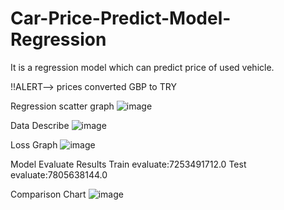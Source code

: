 # Car-Price-Predict-Model-Regression
It is a regression model which can predict price of used vehicle.

!!ALERT--> prices converted GBP to TRY

Regression scatter graph
![image](https://user-images.githubusercontent.com/94220642/158058840-072721e2-9ffa-42d7-8613-44f11c02b27a.png)

Data Describe
![image](https://user-images.githubusercontent.com/94220642/158058883-6d234d8e-e8cb-4328-8d25-1b98f0af2e2e.png)

Loss Graph
![image](https://user-images.githubusercontent.com/94220642/158058894-3812a615-c790-4054-a250-5eeac6a90f2c.png)

Model Evaluate Results
Train evaluate:7253491712.0
Test evaluate:7805638144.0

Comparison Chart
![image](https://user-images.githubusercontent.com/94220642/158058944-1d837aef-633d-45f0-86a2-72c7f4bb85d8.png)
